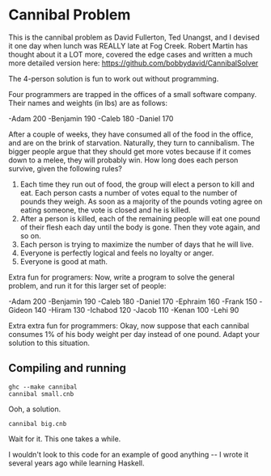 Cannibal Problem
================

This is the cannibal problem as David Fullerton, Ted Unangst, and I devised it one day when lunch was REALLY late at Fog Creek. Robert Martin has thought about it a LOT more, covered the edge cases and written a much more detailed version here: https://github.com/bobbydavid/CannibalSolver

The 4-person solution is fun to work out without programming.

Four programmers are trapped in the offices of a small software company. Their names and weights (in lbs) are as follows:

-Adam 200
-Benjamin 190
-Caleb 180
-Daniel 170

After a couple of weeks, they have consumed all of the food in the office, and are on the brink of starvation. Naturally, they turn to cannibalism. The bigger people argue that they should get more votes because if it comes down to a melee, they will probably win. How long does each person survive, given the following rules?

1. Each time they run out of food, the group will elect a person to kill and eat. Each person casts a number of votes equal to the number of pounds they weigh. As soon as a majority of the pounds voting agree on eating someone, the vote is closed and he is killed.
2. After a person is killed, each of the remaining people will eat one pound of their flesh each day until the body is gone. Then they vote again, and so on.
3. Each person is trying to maximize the number of days that he will live.
4. Everyone is perfectly logical and feels no loyalty or anger.
5. Everyone is good at math.

Extra fun for programers:
Now, write a program to solve the general problem, and run it for this larger set of people:

-Adam 200
-Benjamin 190
-Caleb 180
-Daniel 170
-Ephraim 160
-Frank 150
-Gideon 140
-Hiram 130
-Ichabod 120
-Jacob 110
-Kenan 100
-Lehi 90

Extra extra fun for programmers:
Okay, now suppose that each cannibal consumes 1% of his body weight per day instead of one pound. Adapt your solution to this situation.


Compiling and running
---------

    ghc --make cannibal
    cannibal small.cnb

Ooh, a solution.

    cannibal big.cnb
Wait for it. This one takes a while.

I wouldn't look to this code for an example of good anything -- I wrote it several years ago while learning Haskell.
